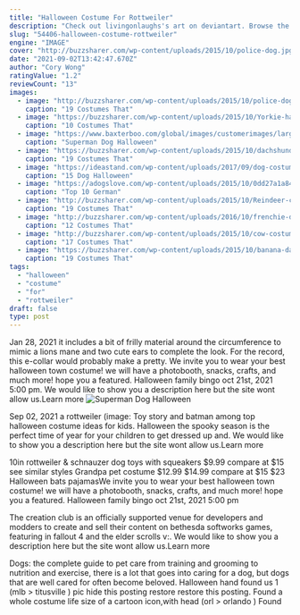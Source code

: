 ```yaml
---
title: "Halloween Costume For Rottweiler"
description: "Check out livingonlaughs's art on deviantart. Browse the user profile and get inspired."
slug: "54406-halloween-costume-rottweiler"
engine: "IMAGE"
cover: "http://buzzsharer.com/wp-content/uploads/2015/10/police-dog.jpg"
date: "2021-09-02T13:42:47.670Z"
author: "Cory Wong"
ratingValue: "1.2"
reviewCount: "13"
images:
  - image: "http://buzzsharer.com/wp-content/uploads/2015/10/police-dog.jpg"
    caption: "19 Costumes That"
  - image: "https://buzzsharer.com/wp-content/uploads/2015/10/Yorkie-halloween-costume-shark.jpg"
    caption: "10 Costumes That"
  - image: "https://www.baxterboo.com/global/images/customerimages/large/superman-dog-halloween-costume-10331.jpg"
    caption: "Superman Dog Halloween"
  - image: "https://buzzsharer.com/wp-content/uploads/2015/10/dachshund-giraffe-costume.jpg"
    caption: "19 Costumes That"
  - image: "https://ideastand.com/wp-content/uploads/2017/09/dog-costumes-for-kids/1-dog-halloween-costumes-kids-adults.jpg"
    caption: "15 Dog Halloween"
  - image: "https://adogslove.com/wp-content/uploads/2015/10/0dd27a1a84dd14facb366a7f9704ea96.jpg"
    caption: "Top 10 German"
  - image: "http://buzzsharer.com/wp-content/uploads/2015/10/Reindeer-costume.jpg"
    caption: "19 Costumes That"
  - image: "http://buzzsharer.com/wp-content/uploads/2016/10/frenchie-dressed-up-dog.jpg"
    caption: "12 Costumes That"
  - image: "http://buzzsharer.com/wp-content/uploads/2015/10/cow-costume-husky.jpg"
    caption: "17 Costumes That"
  - image: "https://buzzsharer.com/wp-content/uploads/2015/10/banana-dachshund.jpg"
    caption: "19 Costumes That"
tags:
  - "halloween"
  - "costume"
  - "for"
  - "rottweiler"
draft: false
type: post
---
```


Jan 28, 2021 it includes a bit of frilly material around the circumference to mimic a lions mane and two cute ears to complete the look. For the record, this e-collar would probably make a pretty. We invite you to wear your best halloween town costume! we will have a photobooth, snacks, crafts, and much more! hope you a featured. Halloween family bingo oct 21st, 2021 5:00 pm. We would like to show you a description here but the site wont allow us.Learn more
![Superman Dog Halloween](https://www.baxterboo.com/global/images/customerimages/large/superman-dog-halloween-costume-10331.jpg "Superman Dog Halloween")

Sep 02, 2021 a rottweiler (image:  Toy story and batman among top halloween costume ideas for kids. Halloween the spooky season is the perfect time of year for your children to get dressed up and. We would like to show you a description here but the site wont allow us.Learn more
<!--inArticleAds-->

<!--galleryOne-->

10in rottweiler & schnauzer dog toys with squeakers $9.99 compare at $15 see similar styles  Grandpa pet costume $12.99  $14.99 compare at $15  $23 Halloween bats pajamasWe invite you to wear your best halloween town costume! we will have a photobooth, snacks, crafts, and much more! hope you a featured. Halloween family bingo oct 21st, 2021 5:00 pm
<!--inArticleAds-->

<!--galleryTwo-->

The creation club is an officially supported venue for developers and modders to create and sell their content on bethesda softworks games, featuring in fallout 4 and the elder scrolls v:. We would like to show you a description here but the site wont allow us.Learn more
<!--galleryThree-->

Dogs: the complete guide to pet care from training and grooming to nutrition and exercise, there is a lot that goes into caring for a dog, but dogs that are well cared for often become beloved. Halloween hand found us 1 (mlb > titusville ) pic hide this posting restore restore this posting.  Found a whole costume life size of a cartoon icon,with head (orl > orlando ) Found